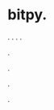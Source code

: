 # bitpy.
.
.
.
.












.






















































.
























.






















.
